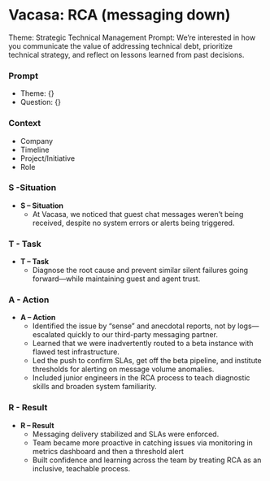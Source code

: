 # Vacasa: RCA (messaging down)

Theme: Strategic Technical Management
Prompt: We’re interested in how you communicate the value of addressing technical debt, prioritize technical strategy, and reflect on lessons learned from past decisions.

### Prompt

- Theme: {}
- Question: {}

### Context

- Company
- Timeline
- Project/Initiative
- Role

### S -Situation

- **S – Situation**
    - At Vacasa, we noticed that guest chat messages weren’t being received, despite no system errors or alerts being triggered.

### T - Task

- **T – Task**
    - Diagnose the root cause and prevent similar silent failures going forward—while maintaining guest and agent trust.

### A - Action

- **A – Action**
    - Identified the issue by “sense” and anecdotal reports, not by logs—escalated quickly to our third-party messaging partner.
    - Learned that we were inadvertently routed to a beta instance with flawed test infrastructure.
    - Led the push to confirm SLAs, get off the beta pipeline, and institute thresholds for alerting on message volume anomalies.
    - Included junior engineers in the RCA process to teach diagnostic skills and broaden system familiarity.

### R - Result

- **R – Result**
    - Messaging delivery stabilized and SLAs were enforced.
    - Team became more proactive in catching issues via monitoring in metrics dashboard and then a threshold alert
    - Built confidence and learning across the team by treating RCA as an inclusive, teachable process.